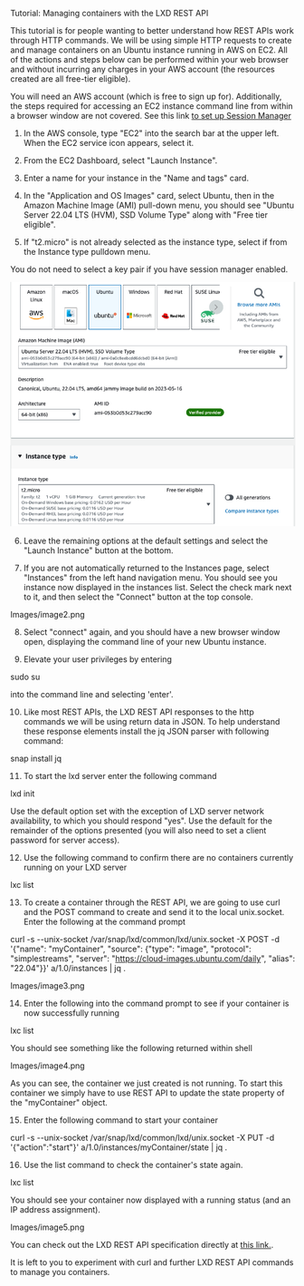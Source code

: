 Tutorial: Managing containers with the LXD REST API

This tutorial is for people wanting to better understand how REST APIs work through HTTP commands.  We will be using simple HTTP requests to create and manage containers on an Ubuntu instance running in AWS on EC2. All of the actions and steps below can be performed within your web browser and without incurring any charges in your AWS account (the resources created are all free-tier eligible).  

You will need an AWS account (which is free to sign up for).  Additionally, the steps required for accessing an EC2 instance command line from within a browser window are not covered. See this link [to set up Session Manager](https://https://docs.aws.amazon.com/systems-manager/latest/userguide/session-manager-getting-started.html)

1. In the AWS console, type "EC2" into the search bar at the upper left.  When the EC2 service icon appears, select it.

2. From the EC2 Dashboard, select "Launch Instance".

3. Enter a name for your instance in the "Name and tags" card.

4. In the "Application and OS Images" card, select Ubuntu, then in the Amazon Machine Image (AMI) pull-down menu, you should see "Ubuntu Server 22.04 LTS (HVM), SSD Volume Type" along with "Free tier eligible".

5. If "t2.micro" is not already selected as the instance type, select if from the Instance type pulldown menu. 

You do not need to select a key pair if you have session manager enabled. 

<img src="Images/image1.png"  />

6. Leave the remaining options at the default settings and select the "Launch Instance" button at the bottom.

7. If you are not automatically returned to the Instances page, select "Instances" from the left hand navigation menu. You should see you instance now displayed in the instances list. Select the check mark next to it, and then select the "Connect" button at the top console.

Images/image2.png

8. Select "connect" again, and you should have a new browser window open, displaying the command line of your new Ubuntu instance.

9. Elevate your user privileges by entering

sudo su

into the command line and selecting 'enter'.

10. Like most REST APIs, the LXD REST API responses to the http commands we will be using return data in JSON. To help understand these response elements install the jq JSON parser with following command:

snap install jq 

11. To start the lxd server enter the following command

lxd init

Use the default option set with the exception of LXD server network availability, to which you should respond "yes".  Use the default for the remainder of the options presented (you will also need to set a client password for server access).

12. Use the following command to confirm there are no containers currently running on your LXD server

lxc list 

13.  To create a container through the REST API, we are going to use curl and the POST command to create and send it to the local unix.socket. Enter the following at the command prompt

curl -s --unix-socket /var/snap/lxd/common/lxd/unix.socket -X POST -d '{"name": "myContainer", "source": {"type": "image", "protocol": "simplestreams", "server": "https://cloud-images.ubuntu.com/daily", "alias": "22.04"}}' a/1.0/instances | jq .

Images/image3.png

14. Enter the following into the command prompt to see if your container is now successfully running

lxc list

You should see something like the following returned within shell

Images/image4.png

As you can see, the container we just created is not running.  To start this container we simply have to use REST API to update the state property of the "myContainer" object.

15. Enter the following command to start your container

curl -s --unix-socket /var/snap/lxd/common/lxd/unix.socket -X PUT -d '{"action":"start"}' a/1.0/instances/myContainer/state | jq .

16. Use the list command to check the container's state again.

lxc list

You should see your container now displayed with a running status (and an IP address assignment).

Images/image5.png

You can check out the LXD REST API specification directly at [this link.](https://documentation.ubuntu.com/lxd/en/latest/api/). 

It is left to you to experiment with curl and further LXD REST API commands to manage you containers. 
